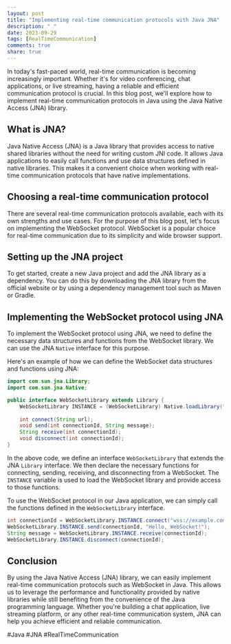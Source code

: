 ```yaml
---
layout: post
title: "Implementing real-time communication protocols with Java JNA"
description: " "
date: 2023-09-29
tags: [RealTimeCommunication]
comments: true
share: true
---
```


In today's fast-paced world, real-time communication is becoming increasingly important. Whether it's for video conferencing, chat applications, or live streaming, having a reliable and efficient communication protocol is crucial. In this blog post, we'll explore how to implement real-time communication protocols in Java using the Java Native Access (JNA) library. 

## What is JNA?

Java Native Access (JNA) is a Java library that provides access to native shared libraries without the need for writing custom JNI code. It allows Java applications to easily call functions and use data structures defined in native libraries. This makes it a convenient choice when working with real-time communication protocols that have native implementations.

## Choosing a real-time communication protocol

There are several real-time communication protocols available, each with its own strengths and use cases. For the purpose of this blog post, let's focus on implementing the WebSocket protocol. WebSocket is a popular choice for real-time communication due to its simplicity and wide browser support.

## Setting up the JNA project

To get started, create a new Java project and add the JNA library as a dependency. You can do this by downloading the JNA library from the official website or by using a dependency management tool such as Maven or Gradle.

## Implementing the WebSocket protocol using JNA

To implement the WebSocket protocol using JNA, we need to define the necessary data structures and functions from the WebSocket library. We can use the JNA `Native` interface for this purpose.

Here's an example of how we can define the WebSocket data structures and functions using JNA:

```java
import com.sun.jna.Library;
import com.sun.jna.Native;

public interface WebSocketLibrary extends Library {
    WebSocketLibrary INSTANCE = (WebSocketLibrary) Native.loadLibrary("websocket", WebSocketLibrary.class);
    
    int connect(String url);
    void send(int connectionId, String message);
    String receive(int connectionId);
    void disconnect(int connectionId);
}
```

In the above code, we define an interface `WebSocketLibrary` that extends the JNA `Library` interface. We then declare the necessary functions for connecting, sending, receiving, and disconnecting from a WebSocket. The `INSTANCE` variable is used to load the WebSocket library and provide access to those functions.

To use the WebSocket protocol in our Java application, we can simply call the functions defined in the `WebSocketLibrary` interface.

```java
int connectionId = WebSocketLibrary.INSTANCE.connect("wss://example.com/socket");
WebSocketLibrary.INSTANCE.send(connectionId, "Hello, WebSocket!");
String message = WebSocketLibrary.INSTANCE.receive(connectionId);
WebSocketLibrary.INSTANCE.disconnect(connectionId);
```

## Conclusion

By using the Java Native Access (JNA) library, we can easily implement real-time communication protocols such as WebSocket in Java. This allows us to leverage the performance and functionality provided by native libraries while still benefiting from the convenience of the Java programming language. Whether you're building a chat application, live streaming platform, or any other real-time communication system, JNA can help you achieve efficient and reliable communication.

#Java #JNA #RealTimeCommunication